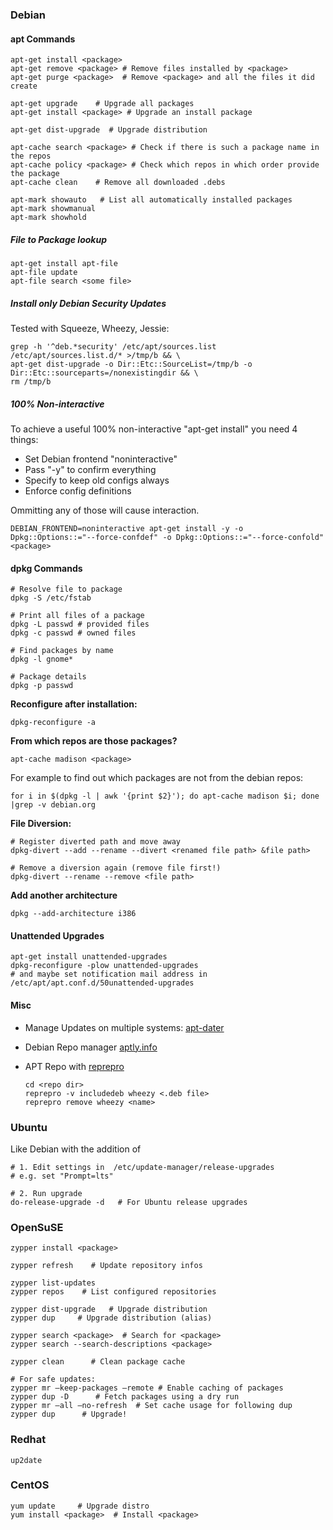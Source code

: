 ### Debian

#### apt Commands

    apt-get install <package> 
    apt-get remove <package> # Remove files installed by <package>
    apt-get purge <package>  # Remove <package> and all the files it did create

    apt-get upgrade    # Upgrade all packages
    apt-get install <package> # Upgrade an install package

    apt-get dist-upgrade  # Upgrade distribution

    apt-cache search <package> # Check if there is such a package name in the repos
    apt-cache policy <package> # Check which repos in which order provide the package
    apt-cache clean    # Remove all downloaded .debs

    apt-mark showauto   # List all automatically installed packages
    apt-mark showmanual
    apt-mark showhold

##### File to Package lookup

    apt-get install apt-file
    apt-file update
    apt-file search <some file>

##### Install only Debian Security Updates

Tested with Squeeze, Wheezy, Jessie:

    grep -h '^deb.*security' /etc/apt/sources.list /etc/apt/sources.list.d/* >/tmp/b && \
    apt-get dist-upgrade -o Dir::Etc::SourceList=/tmp/b -o Dir::Etc::sourceparts=/nonexistingdir && \
    rm /tmp/b

##### 100% Non-interactive

To achieve a useful 100% non-interactive "apt-get install" you need 4
things:

-   Set Debian frontend "noninteractive"
-   Pass "-y" to confirm everything
-   Specify to keep old configs always
-   Enforce config definitions

Ommitting any of those will cause interaction.

    DEBIAN_FRONTEND=noninteractive apt-get install -y -o Dpkg::Options::="--force-confdef" -o Dpkg::Options::="--force-confold" <package>

#### dpkg Commands

    # Resolve file to package
    dpkg -S /etc/fstab

    # Print all files of a package
    dpkg -L passwd # provided files
    dpkg -c passwd # owned files

    # Find packages by name
    dpkg -l gnome*

    # Package details
    dpkg -p passwd

**Reconfigure after installation:**

    dpkg-reconfigure -a

**From which repos are those packages?**

    apt-cache madison <package>

For example to find out which packages are not from the debian repos:

    for i in $(dpkg -l | awk '{print $2}'); do apt-cache madison $i; done |grep -v debian.org

**File Diversion:**

    # Register diverted path and move away
    dpkg-divert --add --rename --divert <renamed file path> &file path>

    # Remove a diversion again (remove file first!)
    dpkg-divert --rename --remove <file path>

**Add another architecture**

    dpkg --add-architecture i386

#### Unattended Upgrades

    apt-get install unattended-upgrades
    dpkg-reconfigure -plow unattended-upgrades 
    # and maybe set notification mail address in /etc/apt/apt.conf.d/50unattended-upgrades

#### Misc

-   Manage Updates on multiple systems:
    [apt-dater](http://www.ibh.de/apt-dater/)
-   Debian Repo manager [aptly.info](http://aptly.info)
-   APT Repo with [reprepro](http://mirrorer.alioth.debian.org/)

        cd <repo dir>
        reprepro -v includedeb wheezy <.deb file>
        reprepro remove wheezy <name>

### Ubuntu

Like Debian with the addition of

    # 1. Edit settings in  /etc/update-manager/release-upgrades
    # e.g. set "Prompt=lts"

    # 2. Run upgrade
    do-release-upgrade -d   # For Ubuntu release upgrades

### OpenSuSE

    zypper install <package> 

    zypper refresh    # Update repository infos

    zypper list-updates
    zypper repos    # List configured repositories

    zypper dist-upgrade   # Upgrade distribution
    zypper dup     # Upgrade distribution (alias)

    zypper search <package>  # Search for <package>
    zypper search --search-descriptions <package>

    zypper clean      # Clean package cache

    # For safe updates:
    zypper mr –keep-packages –remote # Enable caching of packages
    zypper dup -D      # Fetch packages using a dry run
    zypper mr –all –no-refresh  # Set cache usage for following dup
    zypper dup      # Upgrade!

### Redhat

    up2date

### CentOS

    yum update     # Upgrade distro
    yum install <package>  # Install <package>